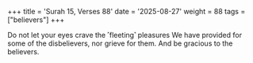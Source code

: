 +++
title = 'Surah 15, Verses 88'
date = '2025-08-27'
weight = 88
tags = ["believers"]
+++

Do not let your eyes crave the ˹fleeting˺ pleasures We have provided for some of the disbelievers, nor grieve for them. And be gracious to the believers.